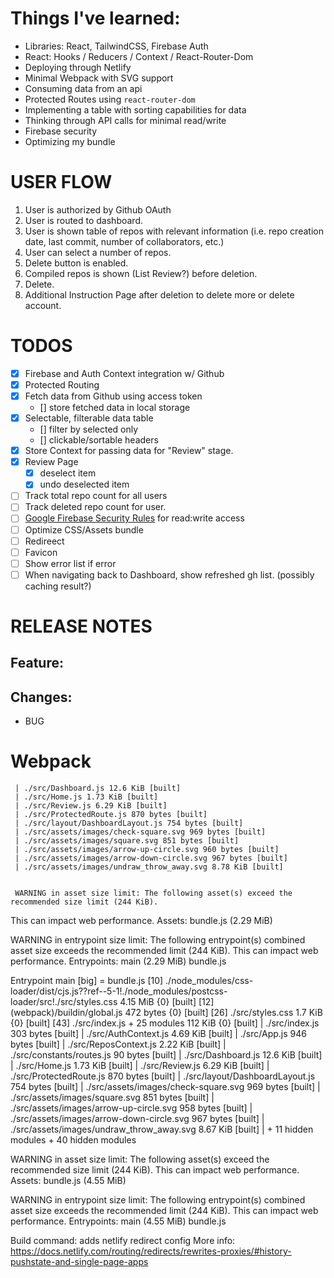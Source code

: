 # Things I've learned:

-   Libraries: React, TailwindCSS, Firebase Auth
-   React: Hooks / Reducers / Context / React-Router-Dom
-   Deploying through Netlify
-   Minimal Webpack with SVG support
-   Consuming data from an api
-   Protected Routes using `react-router-dom`
-   Implementing a table with sorting capabilities for data
-   Thinking through API calls for minimal read/write
-   Firebase security
-   Optimizing my bundle

# USER FLOW

1. User is authorized by Github OAuth
2. User is routed to dashboard.
3. User is shown table of repos with relevant information (i.e. repo creation date, last commit, number of collaborators, etc.)
4. User can select a number of repos.
5. Delete button is enabled.
6. Compiled repos is shown (List Review?) before deletion.
7. Delete.
8. Additional Instruction Page after deletion to delete more or delete account.

# TODOS

-   [x] Firebase and Auth Context integration w/ Github
-   [x] Protected Routing
-   [x] Fetch data from Github using access token
    -   [] store fetched data in local storage
-   [x] Selectable, filterable data table
    -   [] filter by selected only
    -   [] clickable/sortable headers
-   [x] Store Context for passing data for "Review" stage.
-   [x] Review Page
    -   [x] deselect item
    -   [x] undo deselected item
-   [ ] Track total repo count for all users
-   [ ] Track deleted repo count for user.
-   [ ] [Google Firebase Security Rules](https://firebase.google.com/docs/database/security/core-syntax) for read:write access
-   [ ] Optimize CSS/Assets bundle
-   [ ] Redireect
-   [ ] Favicon
-   [ ] Show error list if error
-   [ ] When navigating back to Dashboard, show refreshed gh list. (possibly caching result?)

# RELEASE NOTES

## Feature:

## Changes:

-   BUG

# Webpack

     | ./src/Dashboard.js 12.6 KiB [built]
     | ./src/Home.js 1.73 KiB [built]
     | ./src/Review.js 6.29 KiB [built]
     | ./src/ProtectedRoute.js 870 bytes [built]
     | ./src/layout/DashboardLayout.js 754 bytes [built]
     | ./src/assets/images/check-square.svg 969 bytes [built]
     | ./src/assets/images/square.svg 851 bytes [built]
     | ./src/assets/images/arrow-up-circle.svg 960 bytes [built]
     | ./src/assets/images/arrow-down-circle.svg 967 bytes [built]
     | ./src/assets/images/undraw_throw_away.svg 8.78 KiB [built]


     WARNING in asset size limit: The following asset(s) exceed the recommended size limit (244 KiB).

This can impact web performance.
Assets:
bundle.js (2.29 MiB)

WARNING in entrypoint size limit: The following entrypoint(s) combined asset size exceeds the recommended limit (244 KiB). This can impact web performance.
Entrypoints:
main (2.29 MiB)
bundle.js

Entrypoint main [big] = bundle.js
[10] ./node_modules/css-loader/dist/cjs.js??ref--5-1!./node_modules/postcss-loader/src!./src/styles.css 4.15 MiB {0} [built]
[12] (webpack)/buildin/global.js 472 bytes {0} [built]
[26] ./src/styles.css 1.7 KiB {0} [built]
[43] ./src/index.js + 25 modules 112 KiB {0} [built]
| ./src/index.js 303 bytes [built]
| ./src/AuthContext.js 4.69 KiB [built]
| ./src/App.js 946 bytes [built]
| ./src/ReposContext.js 2.22 KiB [built]
| ./src/constants/routes.js 90 bytes [built]
| ./src/Dashboard.js 12.6 KiB [built]
| ./src/Home.js 1.73 KiB [built]
| ./src/Review.js 6.29 KiB [built]
| ./src/ProtectedRoute.js 870 bytes [built]
| ./src/layout/DashboardLayout.js 754 bytes [built]
| ./src/assets/images/check-square.svg 969 bytes [built]
| ./src/assets/images/square.svg 851 bytes [built]
| ./src/assets/images/arrow-up-circle.svg 958 bytes [built]
| ./src/assets/images/arrow-down-circle.svg 967 bytes [built]
| ./src/assets/images/undraw_throw_away.svg 8.67 KiB [built]
| + 11 hidden modules + 40 hidden modules

WARNING in asset size limit: The following asset(s) exceed the recommended size limit (244 KiB).
This can impact web performance.
Assets:
bundle.js (4.55 MiB)

WARNING in entrypoint size limit: The following entrypoint(s) combined asset size exceeds the recommended limit (244 KiB). This can impact web performance.
Entrypoints:
main (4.55 MiB)
bundle.js

Build command:
adds netlify redirect config
More info: https://docs.netlify.com/routing/redirects/rewrites-proxies/#history-pushstate-and-single-page-apps
